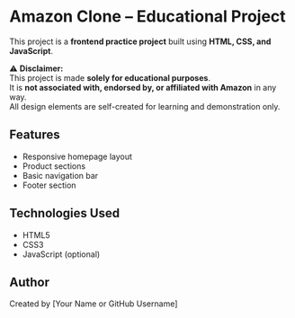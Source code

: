 # Amazon Clone – Educational Project

This project is a **frontend practice project** built using **HTML, CSS, and JavaScript**.

⚠️ **Disclaimer:**  
This project is made **solely for educational purposes**.  
It is **not associated with, endorsed by, or affiliated with Amazon** in any way.  
All design elements are self-created for learning and demonstration only.

## Features
- Responsive homepage layout  
- Product sections  
- Basic navigation bar  
- Footer section  

## Technologies Used
- HTML5  
- CSS3  
- JavaScript (optional)

## Author
Created by [Your Name or GitHub Username]  

